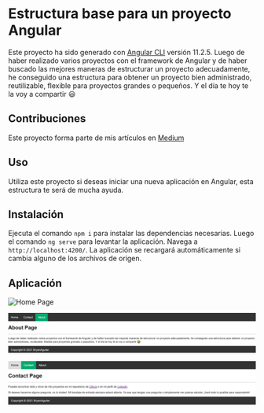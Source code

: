 # Estructura base para un proyecto Angular

Este proyecto ha sido generado con [Angular CLI](https://github.com/angular/angular-cli) versión 11.2.5. Luego de haber realizado varios proyectos con el framework de Angular y de haber buscado las mejores maneras de estructurar un proyecto adecuadamente, he conseguido una estructura para obtener un proyecto bien administrado, reutilizable, flexible para proyectos grandes o pequeños. Y el día te hoy te la voy a compartir 😃

## Contribuciones

Este proyecto forma parte de mis artículos en [Medium](https://bryanaguilar6174.medium.com/)

## Uso

Utiliza este proyecto si deseas iniciar una nueva aplicación en Angular, esta estructura te será de mucha ayuda.

## Instalación

Ejecuta el comando `npm i` para instalar las dependencias necesarias. Luego el comando `ng serve` para levantar la aplicación. Navega a `http://localhost:4200/`. La aplicación se recargará automáticamente si cambia alguno de los archivos de origen.

## Aplicación

![Home Page](https://github.com/bryanAguilar001/angular-structure-proyect/media/main/home.png?raw=true)

![About Page](./media/about.png)

![Contact Page](./media/contact.png)



